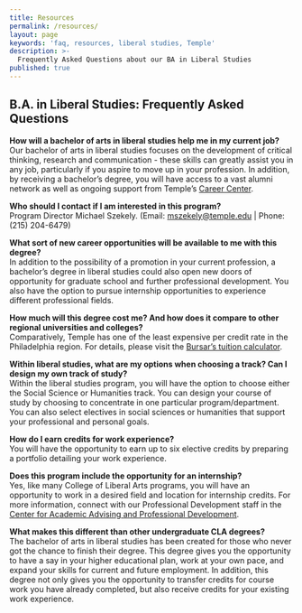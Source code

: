 ```yaml
---
title: Resources
permalink: /resources/
layout: page
keywords: 'faq, resources, liberal studies, Temple'
description: >-
  Frequently Asked Questions about our BA in Liberal Studies
published: true
---
```

## B.A. in Liberal Studies: Frequently Asked Questions

**How will a bachelor of arts in liberal studies help me in my current job?** <br> 
Our bachelor of arts in liberal studies focuses on the development of critical thinking, research and communication - these skills can greatly assist you in any job, particularly if you aspire to move up in your profession. In addition, by receiving a bachelor’s degree, you will have access to a vast alumni network as well as ongoing support from Temple’s [Career Center](http://www.temple.edu/provost/careercenter/).

**Who should I contact if I am interested in this program?** <br>
Program Director Michael Szekely. (Email: [mszekely@temple.edu](mailto:mszekely@temple.edu) | Phone: (215) 204-6479)

**What sort of new career opportunities will be available to me with this degree?** <br>
In addition to the possibility of a promotion in your current profession, a bachelor’s degree in liberal studies could also open new doors of opportunity for graduate school and further professional development. You also have the option to pursue internship opportunities to experience different professional fields.

**How much will this degree cost me? And how does it compare to other regional universities and colleges?** <br>
Comparatively, Temple has one of the least expensive per credit rate in the Philadelphia region. For details, please visit the [Bursar’s tuition calculator](http://bursar.temple.edu/tuition-and-fees/tuition-rates).

**Within liberal studies, what are my options when choosing a track? Can I design my own track of study?** <br>
Within the liberal studies program, you will have the option to choose either the Social Science or Humanities track. You can design your course of study by choosing to concentrate in one particular program/department. You can also select electives in social sciences or humanities that support your professional and personal goals.

**How do I earn credits for work experience?** <br>
You will have the opportunity to earn up to six elective credits by preparing a portfolio detailing your work experience.

**Does this program include the opportunity for an internship?** <br>
Yes, like many College of Liberal Arts programs, you will have an opportunity to work in a desired field and location for internship credits. For more information, connect with our Professional Development staff in the [Center for Academic Advising and Professional Development](https://liberalarts.temple.edu/advising/professional-development).

**What makes this different than other undergraduate CLA degrees?** <br>
The bachelor of arts in liberal studies has been created for those who never got the chance to finish their degree. This degree gives you the opportunity to have a say in your higher educational plan, work at your own pace, and expand your skills for current and future employment. In addition, this degree not only gives you the opportunity to transfer credits for course work you have already completed, but also receive credits for your existing work experience.
